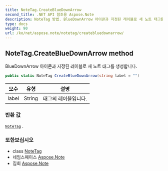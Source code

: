 ```yaml
---
title: NoteTag.CreateBlueDownArrow
second_title: .NET API 참조용 Aspose.Note
description: NoteTag 방법. BlueDownArrow 아이콘과 지정된 레이블로 새 노트 태그를 생성합니다.
type: docs
weight: 90
url: /ko/net/aspose.note/notetag/createbluedownarrow/
---
```

## NoteTag.CreateBlueDownArrow method

BlueDownArrow 아이콘과 지정된 레이블로 새 노트 태그를 생성합니다.

```csharp
public static NoteTag CreateBlueDownArrow(string label = "")
```

| 모수 | 유형 | 설명 |
| --- | --- | --- |
| label | String | 태그의 레이블입니다. |

### 반환 값

[`NoteTag`](../) .

### 또한보십시오

* class [NoteTag](../)
* 네임스페이스 [Aspose.Note](../../notetag/)
* 집회 [Aspose.Note](../../../)


